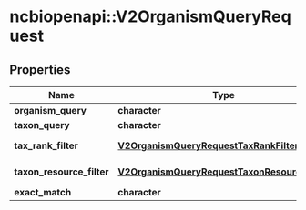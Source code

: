 # ncbiopenapi::V2OrganismQueryRequest


## Properties
Name | Type | Description | Notes
------------ | ------------- | ------------- | -------------
**organism_query** | **character** |  | [optional] 
**taxon_query** | **character** |  | [optional] 
**tax_rank_filter** | [**V2OrganismQueryRequestTaxRankFilter**](v2OrganismQueryRequestTaxRankFilter.md) |  | [optional] [Enum: ] 
**taxon_resource_filter** | [**V2OrganismQueryRequestTaxonResourceFilter**](v2OrganismQueryRequestTaxonResourceFilter.md) |  | [optional] [Enum: ] 
**exact_match** | **character** |  | [optional] 



